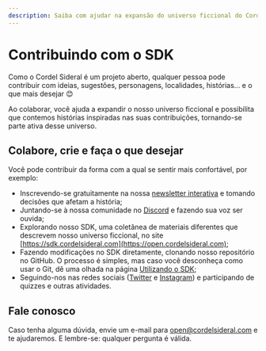 ```yaml
---
description: Saiba com ajudar na expansão do universo ficcional do Cordel Sideral.
---
```


# Contribuindo com o SDK

Como o Cordel Sideral é um projeto aberto, qualquer pessoa pode contribuir com ideias, sugestões, personagens, localidades, histórias... e o que mais desejar 😊 

Ao colaborar, você ajuda a expandir o nosso universo ficcional e possibilita que contemos histórias inspiradas nas suas contribuições, tornando-se parte ativa desse universo.

## Colabore, crie e faça o que desejar

Você pode contribuir da forma com a qual se sentir mais confortável, por exemplo:

* Inscrevendo-se gratuitamente na nossa [newsletter interativa](https://cordelsideral.com/#inscreva-se) e tomando decisões que afetam a história;
* Juntando-se à nossa comunidade no [Discord](https://discord.gg/mWJ3YwV) e fazendo sua voz ser ouvida;
* Explorando nosso SDK, uma coletânea de materiais diferentes que descrevem nosso universo ficcional, no site [https://sdk.cordelsideral.com](https://open.cordelsideral.com);
* Fazendo modificações no SDK diretamente, clonando nosso repositório no GitHub. O processo é simples, mas caso você desconheça como usar o Git, dê uma olhada na página [Utilizando o SDK](utilizando-o-sdk.md);
* Seguindo-nos nas redes sociais \([Twitter](https://twitter.com/cordelsideral) e [Instagram](https://instagram.com/cordelsideral)\) e participando de quizzes e outras atividades.

## Fale conosco

Caso tenha alguma dúvida, envie um e-mail para [open@cordelsideral.com](mailto:open@cordelsideral.com) e te ajudaremos. E lembre-se: qualquer pergunta é válida.

